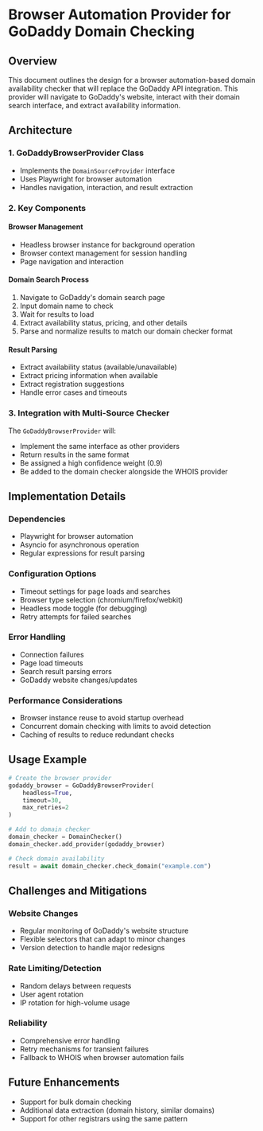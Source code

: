 # Browser Automation Provider for GoDaddy Domain Checking

## Overview
This document outlines the design for a browser automation-based domain availability checker that will replace the GoDaddy API integration. This provider will navigate to GoDaddy's website, interact with their domain search interface, and extract availability information.

## Architecture

### 1. GoDaddyBrowserProvider Class
- Implements the `DomainSourceProvider` interface
- Uses Playwright for browser automation
- Handles navigation, interaction, and result extraction

### 2. Key Components

#### Browser Management
- Headless browser instance for background operation
- Browser context management for session handling
- Page navigation and interaction

#### Domain Search Process
1. Navigate to GoDaddy's domain search page
2. Input domain name to check
3. Wait for results to load
4. Extract availability status, pricing, and other details
5. Parse and normalize results to match our domain checker format

#### Result Parsing
- Extract availability status (available/unavailable)
- Extract pricing information when available
- Extract registration suggestions
- Handle error cases and timeouts

### 3. Integration with Multi-Source Checker

The `GoDaddyBrowserProvider` will:
- Implement the same interface as other providers
- Return results in the same format
- Be assigned a high confidence weight (0.9)
- Be added to the domain checker alongside the WHOIS provider

## Implementation Details

### Dependencies
- Playwright for browser automation
- Asyncio for asynchronous operation
- Regular expressions for result parsing

### Configuration Options
- Timeout settings for page loads and searches
- Browser type selection (chromium/firefox/webkit)
- Headless mode toggle (for debugging)
- Retry attempts for failed searches

### Error Handling
- Connection failures
- Page load timeouts
- Search result parsing errors
- GoDaddy website changes/updates

### Performance Considerations
- Browser instance reuse to avoid startup overhead
- Concurrent domain checking with limits to avoid detection
- Caching of results to reduce redundant checks

## Usage Example

```python
# Create the browser provider
godaddy_browser = GoDaddyBrowserProvider(
    headless=True,
    timeout=30,
    max_retries=2
)

# Add to domain checker
domain_checker = DomainChecker()
domain_checker.add_provider(godaddy_browser)

# Check domain availability
result = await domain_checker.check_domain("example.com")
```

## Challenges and Mitigations

### Website Changes
- Regular monitoring of GoDaddy's website structure
- Flexible selectors that can adapt to minor changes
- Version detection to handle major redesigns

### Rate Limiting/Detection
- Random delays between requests
- User agent rotation
- IP rotation for high-volume usage

### Reliability
- Comprehensive error handling
- Retry mechanisms for transient failures
- Fallback to WHOIS when browser automation fails

## Future Enhancements
- Support for bulk domain checking
- Additional data extraction (domain history, similar domains)
- Support for other registrars using the same pattern
